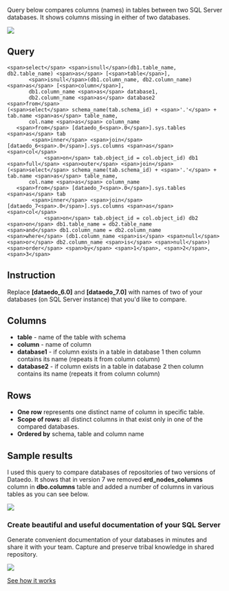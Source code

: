 Query below compares columns (names) in tables between two SQL Server databases. It shows columns missing in either of two databases.

[![](https://dataedo.com/asset/img/markdown/docs/test-article/3187eed29ce5b9127613e8a72fc11156.png)](https://dataedo.com/blog/confused-when-trying-to-work-with-databases?cta=kb-query-confused)

## Query

```
<span>select</span> <span>isnull</span>(db1.table_name, db2.table_name) <span>as</span> [<span>table</span>],
       <span>isnull</span>(db1.column_name, db2.column_name) <span>as</span> [<span>column</span>],
       db1.column_name <span>as</span> database1, 
       db2.column_name <span>as</span> database2
<span>from</span>
(<span>select</span> schema_name(tab.schema_id) + <span>'.'</span> + tab.name <span>as</span> table_name, 
       col.name <span>as</span> column_name
   <span>from</span> [dataedo_6<span>.0</span>].sys.tables <span>as</span> tab
        <span>inner</span> <span>join</span> [dataedo_6<span>.0</span>].sys.columns <span>as</span> <span>col</span>
            <span>on</span> tab.object_id = col.object_id) db1
<span>full</span> <span>outer</span> <span>join</span>
(<span>select</span> schema_name(tab.schema_id) + <span>'.'</span> + tab.name <span>as</span> table_name, 
       col.name <span>as</span> column_name
   <span>from</span> [dataedo_7<span>.0</span>].sys.tables <span>as</span> tab
        <span>inner</span> <span>join</span> [dataedo_7<span>.0</span>].sys.columns <span>as</span> <span>col</span>
            <span>on</span> tab.object_id = col.object_id) db2
<span>on</span> db1.table_name = db2.table_name
<span>and</span> db1.column_name = db2.column_name
<span>where</span> (db1.column_name <span>is</span> <span>null</span> <span>or</span> db2.column_name <span>is</span> <span>null</span>)
<span>order</span> <span>by</span> <span>1</span>, <span>2</span>, <span>3</span>
```

## Instruction

Replace **\[dataedo\_6.0\]** and **\[dataedo\_7.0\]** with names of two of your databases (on SQL Server instance) that you'd like to compare.

## Columns

-   **table** - name of the table with schema
-   **column** - name of column
-   **database1** - if column exists in a table in database 1 then column contains its name (repeats it from column column)
-   **database2** - if column exists in a table in database 2 then column contains its name (repeats it from column column)

## Rows

-   **One row** represents one distinct name of column in specific table.
-   **Scope of rows:** all distinct columns in that exist only in one of the compared databases.
-   **Ordered by** schema, table and column name

## Sample results

I used this query to compare databases of repositories of two versions of Dataedo. It shows that in version 7 we removed **erd\_nodes\_columns** column in **dbo.columns** table and added a number of columns in various tables as you can see below.

![](https://dataedo.com/asset/img/kb/query/sql-server/database_compare_columns.png)

### Create beautiful and useful documentation of your SQL Server

Generate convenient documentation of your databases in minutes and share it with your team. Capture and preserve tribal knowledge in shared repository.

[![](https://dataedo.com/asset/img/markdown/docs/test-article/30c11fa4b210f11740f56e85ca8bf9c6.gif)](https://demo.dataedo.com/)

[See how it works](https://demo.dataedo.com/)